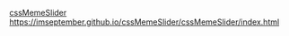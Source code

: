 [cssMemeSlider
](https://imseptember.github.io/cssMemeSlider/cssMemeSlider/index.html
)https://imseptember.github.io/cssMemeSlider/cssMemeSlider/index.html
